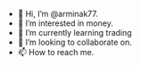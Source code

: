 - 👋 Hi, I’m @arminak77.
- 👀 I’m interested in money.
- 🌱 I’m currently learning trading
- 💞️ I’m looking to collaborate on.
- 📫 How to reach me.

<!---
arminak77/arminak77 is a ✨ special ✨ repository because its `README.md` (this file) appears on your GitHub profile.
You can click the Preview link to take a look at your changes.
--->
